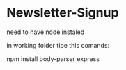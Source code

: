 # Newsletter-Signup

need to have node instaled

in working folder tipe this comands:

npm install body-parser express
